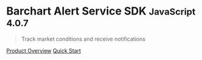 # Barchart Alert Service SDK <small>JavaScript 4.0.7</small>

> Track market conditions and receive notifications

[Product Overview](/content/product_overview)
[Quick Start](/content/quick_start)